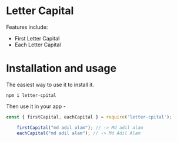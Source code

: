 # Letter Capital

Features include:

- First Letter Capital
- Each Letter Capital

# Installation and usage

The easiest way to use it to install it.

```
npm i letter-cpital
```

Then use it in your app -

```js
const { firstCapital, eachCapital } = require('letter-cpital');

    firstCapital("md adil alam"); // -> Md adil alam
    eachCapital("md adil alam"); // -> Md Adil Alam
```